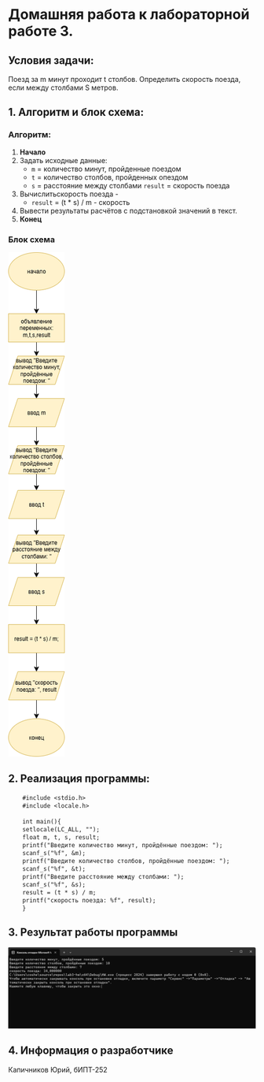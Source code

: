 # Домашняя работа к лабораторной работе 3.
## Условия задачи:
Поезд за m минут проходит t столбов. Определить скорость поезда, если между столбами S метров.
## 1. Алгоритм и блок схема:
### Алгоритм:
1. **Начало**
2. Задать исходные данные:
   - `m` = количество минут, пройденные поездом
   - `t` = количество столбов, пройденных опездом
   - `s` = расстояние между столбами
  `result` =  скорость поезда
3. Вычислитьскорость поезда - 
   - `result` = (t * s) / m - скорость 
4. Вывести результаты расчётов с подстановкой значений в текст.
5. **Конец**

### Блок схема
![Блок схема алгоритма](lab3.drawio.png)
## 2. Реализация программы:
		#include <stdio.h>
		#include <locale.h>

		int main(){
		setlocale(LC_ALL, "");
		float m, t, s, result;
		printf("Введите количество минут, пройдённые поездом: ");
		scanf_s("%f", &m);
		printf("Введите количество столбов, пройдённые поездом: ");
		scanf_s("%f", &t); 
		printf("Введите расстояние между столбами: ");
		scanf_s("%f", &s);
		result = (t * s) / m;
		printf("скорость поезда: %f", result);
		}
## 3. Результат работы программы
![Результат работы программы](image.png)
## 4. Информация о разработчике
Капичников Юрий, бИПТ-252
